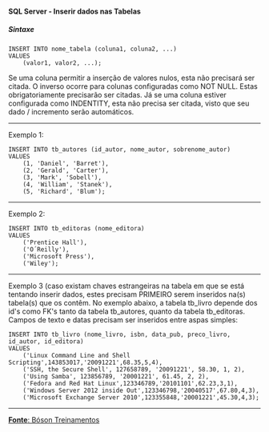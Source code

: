 #### SQL Server - Inserir dados nas Tabelas

##### Sintaxe
	INSERT INTO nome_tabela (coluna1, coluna2, ...)
	VALUES
		(valor1, valor2, ...);
		
Se uma coluna permitir a inserção de valores nulos, esta não precisará ser citada. O inverso ocorre para colunas configuradas como NOT NULL. Estas obrigatoriamente precisarão ser citadas. Já se uma coluna estiver configurada como INDENTITY, esta não precisa ser citada, visto que seu dado / incremento serão automáticos.

---
Exemplo 1:

	INSERT INTO tb_autores (id_autor, nome_autor, sobrenome_autor)
	VALUES
		(1, 'Daniel', 'Barret'),
		(2, 'Gerald', 'Carter'),
		(3, 'Mark', 'Sobell'),
		(4, 'William', 'Stanek'),
		(5, 'Richard', 'Blum');
		
---
Exemplo 2:
	
	INSERT INTO tb_editoras (nome_editora)
	VALUES
		('Prentice Hall'),
		('O´Reilly'),
		('Microsoft Press'),
		('Wiley');
		
---
Exemplo 3 (caso existam chaves estrangeiras na tabela em que se está tentando inserir dados, estes precisam PRIMEIRO serem inseridos na(s) tabela(s) que os contêm. No exemplo abaixo, a tabela tb_livro depende dos id's como FK's tanto da tabela tb_autores, quanto da tabela tb_editoras. Campos de texto e datas precisam ser inseridos entre aspas simples:
	
	INSERT INTO tb_livro (nome_livro, isbn, data_pub, preco_livro, id_autor, id_editora)
	VALUES
		('Linux Command Line and Shell Scripting',143853017,'20091221',68.35,5,4),
		('SSH, the Secure Shell', 127658789, '20091221', 58.30, 1, 2),
		('Using Samba', 123856789, '20001221', 61.45, 2, 2),
		('Fedora and Red Hat Linux',123346789,'20101101',62.23,3,1),
		('Windows Server 2012 inside Out',123346798,'20040517',67.80,4,3),
		('Microsoft Exchange Server 2010',123355848,'20001221',45.30,4,3);

---

[**Fonte**: Bóson Treinamentos](https://youtube.com/playlist?list=PLucm8g_ezqNqI5cW3alteV5olcMCcHYRK&si=iTJ-F9uZb8Eff3QA)